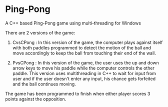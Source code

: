 # Ping-Pong
A C++ based Ping-Pong game using multi-threading for Windows

There are 2 versions of the game:

1. CvsCPong : In this version of the game, the computer plays against itself with both paddles programmed to detect the motion of the ball and move accordingly to keep the ball from touching their end of the wall.

2. PvsCPong : In this version of the game, the user uses the up and down arrow keys to move his paddle while the computer controls the other paddle. This version uses multithreading in C++ to wait for input from user and if the user doesn't enter any input, his chance gets forfeited and the ball continues moving.

The game has been programmed to finish when either player scores 3 points against the opposition.
